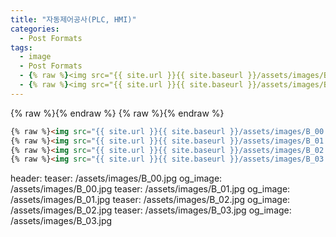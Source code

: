 ```yaml
---
title: "자동제어공사(PLC, HMI)"
categories:
  - Post Formats
tags:
  - image
  - Post Formats
  - {% raw %}<img src="{{ site.url }}{{ site.baseurl }}/assets/images/B_00.jpg" alt="">{% endraw %}
  - {% raw %}<img src="{{ site.url }}{{ site.baseurl }}/assets/images/B_01.jpg" alt="">{% endraw %}
---
```

{% raw %}<img src="{{ site.url }}{{ site.baseurl }}/assets/images/B_00.jpg" alt="">{% endraw %}
{% raw %}<img src="{{ site.url }}{{ site.baseurl }}/assets/images/B_01.jpg" alt="">{% endraw %}

```html
{% raw %}<img src="{{ site.url }}{{ site.baseurl }}/assets/images/B_00.jpg" alt="">{% endraw %}
{% raw %}<img src="{{ site.url }}{{ site.baseurl }}/assets/images/B_01.jpg" alt="">{% endraw %}
{% raw %}<img src="{{ site.url }}{{ site.baseurl }}/assets/images/B_02.jpg" alt="">{% endraw %}
{% raw %}<img src="{{ site.url }}{{ site.baseurl }}/assets/images/B_03.jpg" alt="">{% endraw %}
```


header:
  teaser: /assets/images/B_00.jpg
  og_image: /assets/images/B_00.jpg
  teaser: /assets/images/B_01.jpg
  og_image: /assets/images/B_01.jpg
  teaser: /assets/images/B_02.jpg
  og_image: /assets/images/B_02.jpg
  teaser: /assets/images/B_03.jpg
  og_image: /assets/images/B_03.jpg
